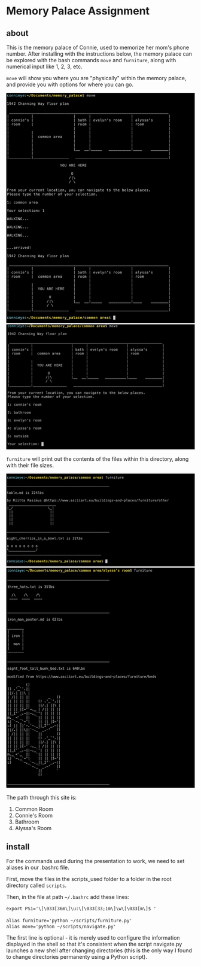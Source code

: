 # Memory Palace Assignment

## about
This is the memory palace of Connie, used to memorize her mom's phone number. After installing with the instructions below, the memory palace can be explored with the bash commands `move` and `furniture`, along with numerical input like 1, 2, 3, etc.

`move` will show you where you are "physically" within the memory palace, and provide you with options for where you can go.

![example of move](./README_image_assets/move1.png)
![another example of move](./README_image_assets/move2.png)

`furniture` will print out the contents of the files within this directory, along with their file sizes.

![example of furniture](./README_image_assets/furniture1.png)
![another example of furniture](./README_image_assets/furniture2.png)

The path through this site is:
1. Common Room
2. Connie's Room
3. Bathroom
4. Alyssa's Room

## install

For the commands used during the presentation to work, we need to set aliases in our .bashrc file.

First, move the files in the scripts_used folder to a folder in the root directory called `scripts`.

Then, in the file at path `~/.bashrc` add these lines:
```
export PS1='\[\033[36m\]\u:\[\033[33;1m\]\w\[\033[m\]$ '

alias furniture='python ~/scripts/furniture.py'
alias move='python ~/scripts/navigate.py'
```

The first line is optional - it is merely used to configure the information displayed in the shell so that it's consistent when the script navigate.py launches a new shell after changing directories (this is the only way I found to change directories permanenty using a Python script).